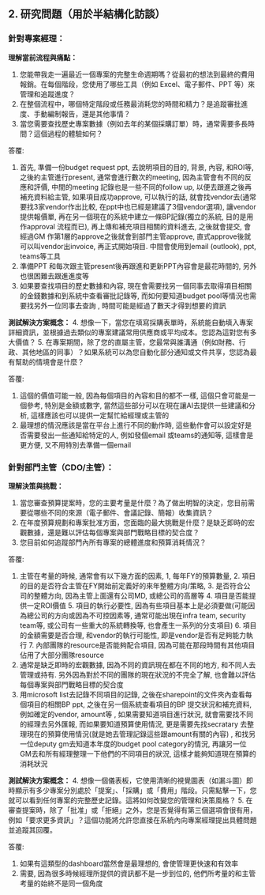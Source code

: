 ## 2. 研究問題（用於半結構化訪談）

### 針對專案經理：

**理解當前流程與痛點：**
1.  您能帶我走一遍最近一個專案的完整生命週期嗎？從最初的想法到最終的費用報銷。在每個階段，您使用了哪些工具（例如 Excel、電子郵件、PPT 等）來管理和追蹤進度？
2.  在整個流程中，哪個特定階段或任務最消耗您的時間和精力？是追蹤審批進度、手動編制報告，還是其他事情？
3.  當您需要查找歷史專案數據（例如去年的某個採購訂單）時，通常需要多長時間？這個過程的體驗如何？

答覆: 

1.  首先, 準備一份budget request ppt, 去說明項目的目的, 背景, 內容, 和ROI等, 之後約主管進行present, 通常會進行數次的meeting, 因為主管會有不同的反應和評價, 中間的meeting 記錄也是一些不同的follow up, 以便去跟進之後再補充資料給主管, 如果項目成功approve, 可以執行的話, 就會找vendor去(通常要找3家vendor作出比較, 在ppt中也已經是建議了3個vendor選項), 讓vendor提供報價單, 再在另一個現在的系統中建立一條BP記錄(獨立的系統, 目的是用作approval 流程而已), 再上傳和補充項目相關的資料進去, 之後就會提交, 會經過GM 作第1層的approve之後就會到部門主管approve, 直式approve後就可以叫vendor出invoice, 再正式開始項目.  中間會使用到email (outlook), ppt, teams等工具
2. 準備PPT 和每次跟主管present後再跟進和更新PPT內容會是最花時間的, 另外也很困難去跟進進度等
3. 如果要查找項目的歷史數據和內容, 現在會需要找另一個同事去取得項目相關的金錢數據和到系統中查看審批記錄等, 而如何要知道budget pool等情況也需要找另外一位同事去查詢 , 時間可能是經過了數天才得到想要的資訊

**測試解決方案概念：**
4.  想像一下，當您在填寫採購表單時，系統能自動填入專案詳細資訊，並根據過去類似的專案建議常用供應商或平均成本。您認為這對您有多大價值？
5.  在專案期間，除了您的直屬主管，您最常與誰溝通（例如財務、行政、其他地區的同事）？如果系統可以為您自動化部分通知或文件共享，您認為最有幫助的情境會是什麼？

答覆:

1. 這個的價值可能一般, 因為每個項目的內容和目的都不一樣, 這個只會可能是一個參考, 特別是金額或數字, 當然這些部分可以在現在讓AI去提供一些建議和分析, 這樣應該也可以提供一定幫忙給經理或主管的
2. 最理想的情況應該是當在平台上進行不同的動作時, 這些動作會可以設定好是否需要發出一些通知給特定的人, 例如發個email 或teams的通知等, 這樣會是更方便, 又不用特別去準備一個email 

### 針對部門主管（CDO/主管）：

**理解決策與挑戰：**
1.  當您審查預算提案時，您的主要考量是什麼？為了做出明智的決定，您目前需要從哪些不同的來源（電子郵件、會議記錄、簡報）收集資訊？
2.  在年度預算規劃和專案批准方面，您面臨的最大挑戰是什麼？是缺乏即時的宏觀數據，還是難以評估每個專案與部門戰略目標的契合度？
3.  您目前如何追蹤部門內所有專案的總體進度和預算消耗情況？

答覆:

1. 主管在考量的時候, 通常會有以下幾方面的因素, 1, 每年FY的預算數量, 2. 項目的目的是否符合主管在FY開始前定義好的來年整體方向/策略, 3. 是否符合公司的整體方向, 因為主管上面還有公司MD, 或總公司的高層等  4. 項目是否能提供一定ROI價值  5. 項目的執行必要性, 因為有些項目基本上是必須要做(可能因為總公司的方向或因為不可控因素等, 通常可能出現在infra team, security team等, 或公司有一些重大的系統轉換等, 也會產生一系列的分支項目) 6. 項目的金額需要是否合理, 和vendor的執行可能性, 即是vendor是否有足夠能力執行  7. 內部團隊的resource是否能夠配合項目, 因為可能在那段時間有其他項目佔用了大部分團隊resource 
2. 通常是缺乏即時的宏觀數據, 因為不同的資訊現在都在不同的地方, 和不同人去管理或持有. 另外因為對於不同的團隊的現在狀況的不完全了解, 也會難以評估每個專案與部門戰略目標的契合度
3. 用microsoft list去記錄不同項目的記錄, 之後在sharepoint的文件夾內查看每個項目的相關BP ppt, 之後在另一個系統查看項目的BP 提交狀況和補充資料, 例如確定的vendor, amount等  , 如果需要知道項目進行狀況, 就會需要找不同的經理去另外匯報, 而如果要知道預算使用情況, 更是需要先找secratary 去整理現在的預算使用情況(就是她去管理記錄這些跟amount有關的內容) , 和找另一位deputy gm去知道本年度的budget pool category的情況, 再讓另一位GM去和所有經理整理一下他們的不同項目的狀況, 這樣才能夠知道現在預算的消耗狀況

**測試解決方案概念：**
4.  想像一個儀表板，它使用清晰的視覺圖表（如漏斗圖）即時顯示有多少專案分別處於「提案」、「採購」或「費用」階段。只需點擊一下，您就可以看到任何專案的完整歷史記錄。這將如何改變您的管理和決策風格？
5.  在審查提案時，除了「批准」或「拒絕」之外，您是否覺得有第三個選項會很有用，例如「要求更多資訊」？這個功能將允許您直接在系統內向專案經理提出具體問題並追蹤其回覆。

答覆:

1. 如果有這類型的dashboard當然會是最理想的, 會使管理更快速和有效率
2. 需要, 因為很多時候經理所提供的資訊都不是一步到位的, 他們所考量的和主管考量的始終不是同一個角度